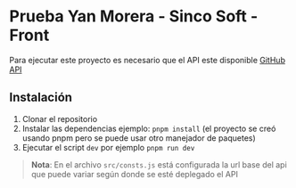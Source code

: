 # Prueba Yan Morera - Sinco Soft - Front

Para ejecutar este proyecto es necesario que el API este disponible [GitHub API](https://github.com/yanmorera1/pruebas.sinco)

## Instalación
1. Clonar el repositorio
2. Instalar las dependencias ejemplo: ```pnpm install``` (el proyecto se creó usando pnpm pero se puede usar otro manejador de paquetes)
3. Ejecutar el script ```dev``` por ejemplo ```pnpm run dev```

> **Nota**: En el archivo ```src/consts.js``` está configurada la url base del api que puede variar según donde se esté deplegado el API
